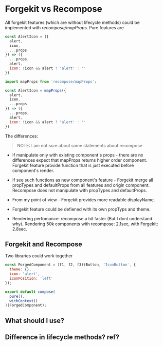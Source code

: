 # Forgekit vs Recompose

All forgekit features (which are without lifecycle methods) could be implemented with *recompose/mapProps*.
Pure features are

```js
const AlertIcon = ({
  alert,
  icon,
  ...props
}) => ({
  ...props,  
  alert,
  icon: !icon && alert ? 'alert' : ''
})
```

```js
import mapProps from 'recompose/mapProps';

const AlertIcon = mapProps({
  alert,
  icon,
  ...props
}) => ({
  ...props,  
  alert,
  icon: !icon && alert ? 'alert' : ''
})
```

The differences:

> NOTE: I am not sure about some statements about recompose

* If manipulate only with existing component's props - there are no differences expect that mapProps returns higher order component. Forgekit feature provide function that is just executed before component's render.

* If see such functions as new component's feature - Forgekit merge all propTypes and defaultProps from all features and origin component.
Recompose does not manipulate with propTypes and defaultProps.

* From my point of view - Forgekit provides more readable displayName.

* Forgekit feature could be defiened with its own propTyps and theme.

* Rendering perfomance: recompose a bit faster  (But I dont understand why). Rendering 50k components with recompose: 2.1sec, with Forgekit: 2.8sec.

## Forgekit and Recompose

Two libraries could work together

```js
const ForgedComponent = (f1, f2, f3)(Button, 'IconButton', {
  theme: {},
  icon: 'alert',
  iconPosition: 'left'
});

export default compose(
  pure(),
  withContext()
)(ForgedComponent);
```


## What should I use?

## Difference in lifecycle methods? ref?
